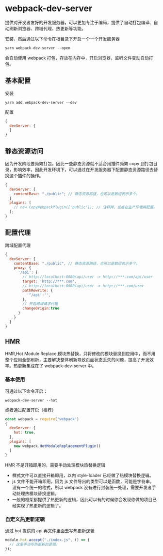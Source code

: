 # webpack-dev-server

提供对开发者友好的开发服务器，可以更加专注于编码，提供了自动打包编译、自动刷新浏览器、跨域代理、热更新等功能。

安装，然后通过以下命令在根目录下开启一个一个开发服务器

```js
yarn webpack-dev-server --open
```

会自动使用 webpack 打包，存放在内存中，开启浏览器，监听文件变动自动打包。

## 基本配置

安装

```shell
yarn add webpack-dev-server --dev
```

配置

```js
{
  devServer: {
  }
}
```

## 静态资源访问

因为开发阶段要频繁打包，因此一些静态资源就不适合用插件频繁 copy 到打包目录，影响效率，因此开发环境下，可以通过在开发服务器下配置静态资源路径去替换这个插件的操作。

```js
{
  devServer: {
    contentBase: "./public"; // 静态资源路径，也可以是数组表示多个。
  }
  plugins: [
    // new CopyWebpackPlugin(['public']); // 注释掉，或者在生产环境再配置。
  ];
}
```

## 配置代理

跨域配置代理

```js
{
  devServer: {
    contentBase: "./public", // 静态资源路径，也可以是数组表示多个。
    proxy: {
      '/api': {
        // http://localhost:8080/api/user -> http://***.com/api/user
        target: 'http://***.com',
        // http://localhost:8080/api/user -> http://***.com/user
        pathRewrite: {
          '^/api':'',
        },
        // 开启跨域请求代理
        changeOrigin:true
      }
    }
  }
}
```

## HMR

HMR,Hot Module Replace,模块热替换，只将修改的模块替换到应用中，而不用整个应用全部刷新，主要解决整体刷新导致页面状态丢失的问题，提高了开发效率。热更新集成在了 webpack-dev-server 中。

### 基本使用

可通过以下命令开启：

```shell
webpack-dev-server --hot
```

或者通过配置开启（推荐）

```js
const webpack = require('webpack')
{
  devServer: {
    hot: true,
  },
  plugins: [
    new webpack.HotModuleReplacementPlugin()
  ]
}
```

HMR 不是开箱即用的，需要手动处理模块热替换逻辑

- 样式文件可以直接开箱即用，以内 style-loader 已经做了热模块替换逻辑。
- js 文件不能开箱即用，因为 js 文件导出的类型可以是函数，可能是字符串，没有一个统一的格式，所以 webpack 没有进行封装统一处理，需要开发者手动处理热模块替换逻辑。
- 一般的框架都提供了热更新的逻辑，因此可以有的时候你会发现你做的项目已经实现了热更新的逻辑了。

### 自定义热更新逻辑

通过 hot 提供的 api 再文件里面去写热更新逻辑

```js
module.hot.accept("./index.js", () => {
  // 这里手动写热更新的逻辑。
});
```
